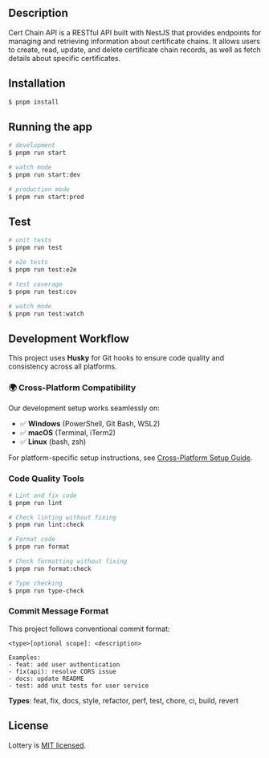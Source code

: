 ## Description

Cert Chain API is a RESTful API built with NestJS that provides endpoints for managing and retrieving information about certificate chains. It allows users to create, read, update, and delete certificate chain records, as well as fetch details about specific certificates.

## Installation

```bash
$ pnpm install
```

## Running the app

```bash
# development
$ pnpm run start

# watch mode
$ pnpm run start:dev

# production mode
$ pnpm run start:prod
```

## Test

```bash
# unit tests
$ pnpm run test

# e2e tests
$ pnpm run test:e2e

# test coverage
$ pnpm run test:cov

# watch mode
$ pnpm run test:watch
```

## Development Workflow

This project uses **Husky** for Git hooks to ensure code quality and consistency across all platforms.

### 🌍 Cross-Platform Compatibility

Our development setup works seamlessly on:

- ✅ **Windows** (PowerShell, Git Bash, WSL2)
- ✅ **macOS** (Terminal, iTerm2)
- ✅ **Linux** (bash, zsh)

For platform-specific setup instructions, see [Cross-Platform Setup Guide](docs/CROSS_PLATFORM_SETUP.md).

### Code Quality Tools

```bash
# Lint and fix code
$ pnpm run lint

# Check linting without fixing
$ pnpm run lint:check

# Format code
$ pnpm run format

# Check formatting without fixing
$ pnpm run format:check

# Type checking
$ pnpm run type-check
```

### Commit Message Format

This project follows conventional commit format:

```
<type>[optional scope]: <description>

Examples:
- feat: add user authentication
- fix(api): resolve CORS issue
- docs: update README
- test: add unit tests for user service
```

**Types**: feat, fix, docs, style, refactor, perf, test, chore, ci, build, revert

## License

Lottery is [MIT licensed](LICENSE).
